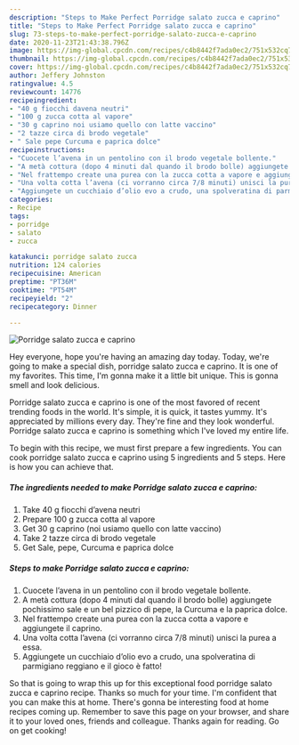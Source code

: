 ```yaml
---
description: "Steps to Make Perfect Porridge salato zucca e caprino"
title: "Steps to Make Perfect Porridge salato zucca e caprino"
slug: 73-steps-to-make-perfect-porridge-salato-zucca-e-caprino
date: 2020-11-23T21:43:38.796Z
image: https://img-global.cpcdn.com/recipes/c4b8442f7ada0ec2/751x532cq70/porridge-salato-zucca-e-caprino-recipe-main-photo.jpg
thumbnail: https://img-global.cpcdn.com/recipes/c4b8442f7ada0ec2/751x532cq70/porridge-salato-zucca-e-caprino-recipe-main-photo.jpg
cover: https://img-global.cpcdn.com/recipes/c4b8442f7ada0ec2/751x532cq70/porridge-salato-zucca-e-caprino-recipe-main-photo.jpg
author: Jeffery Johnston
ratingvalue: 4.5
reviewcount: 14776
recipeingredient:
- "40 g fiocchi davena neutri"
- "100 g zucca cotta al vapore"
- "30 g caprino noi usiamo quello con latte vaccino"
- "2 tazze circa di brodo vegetale"
- " Sale pepe Curcuma e paprica dolce"
recipeinstructions:
- "Cuocete l’avena in un pentolino con il brodo vegetale bollente."
- "A metà cottura (dopo 4 minuti dal quando il brodo bolle) aggiungete pochissimo sale e un bel pizzico di pepe, la Curcuma e la paprica dolce."
- "Nel frattempo create una purea con la zucca cotta a vapore e aggiungete il caprino."
- "Una volta cotta l’avena (ci vorranno circa 7/8 minuti) unisci la purea a essa."
- "Aggiungete un cucchiaio d’olio evo a crudo, una spolveratina di parmigiano reggiano e il gioco è fatto!"
categories:
- Recipe
tags:
- porridge
- salato
- zucca

katakunci: porridge salato zucca 
nutrition: 124 calories
recipecuisine: American
preptime: "PT36M"
cooktime: "PT54M"
recipeyield: "2"
recipecategory: Dinner

---
```



![Porridge salato zucca e caprino](https://img-global.cpcdn.com/recipes/c4b8442f7ada0ec2/751x532cq70/porridge-salato-zucca-e-caprino-recipe-main-photo.jpg)

Hey everyone, hope you're having an amazing day today. Today, we're going to make a special dish, porridge salato zucca e caprino. It is one of my favorites. This time, I'm gonna make it a little bit unique. This is gonna smell and look delicious.



Porridge salato zucca e caprino is one of the most favored of recent trending foods in the world. It's simple, it is quick, it tastes yummy. It's appreciated by millions every day. They're fine and they look wonderful. Porridge salato zucca e caprino is something which I've loved my entire life.


To begin with this recipe, we must first prepare a few ingredients. You can cook porridge salato zucca e caprino using 5 ingredients and 5 steps. Here is how you can achieve that.

<!--inarticleads1-->

##### The ingredients needed to make Porridge salato zucca e caprino:

1. Take 40 g fiocchi d’avena neutri
1. Prepare 100 g zucca cotta al vapore
1. Get 30 g caprino (noi usiamo quello con latte vaccino)
1. Take 2 tazze circa di brodo vegetale
1. Get  Sale, pepe, Curcuma e paprica dolce




<!--inarticleads2-->

##### Steps to make Porridge salato zucca e caprino:

1. Cuocete l’avena in un pentolino con il brodo vegetale bollente.
1. A metà cottura (dopo 4 minuti dal quando il brodo bolle) aggiungete pochissimo sale e un bel pizzico di pepe, la Curcuma e la paprica dolce.
1. Nel frattempo create una purea con la zucca cotta a vapore e aggiungete il caprino.
1. Una volta cotta l’avena (ci vorranno circa 7/8 minuti) unisci la purea a essa.
1. Aggiungete un cucchiaio d’olio evo a crudo, una spolveratina di parmigiano reggiano e il gioco è fatto!




So that is going to wrap this up for this exceptional food porridge salato zucca e caprino recipe. Thanks so much for your time. I'm confident that you can make this at home. There's gonna be interesting food at home recipes coming up. Remember to save this page on your browser, and share it to your loved ones, friends and colleague. Thanks again for reading. Go on get cooking!
